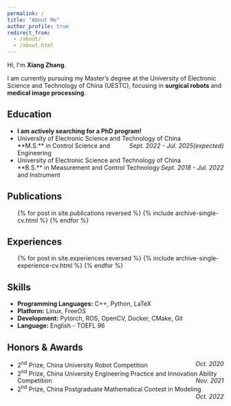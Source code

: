 ```yaml
---
permalink: /
title: "About Me"
author_profile: true
redirect_from: 
  - /about/
  - /about.html
---
```


Hi, I'm **Xiang Zhang**.

I am currently pursuing my Master’s degree at the University of Electronic Science and Technology of China (UESTC), focusing in **surgical robots** and **medical image processing**.


## Education
* **I am actively searching for a PhD program!**
* <div>University of Electronic Science and Technology of China<span style="float:right"><i>Sept. 2022 - Jul. 2025(expected)</i></span></div>
  **M.S.** in Control Science and Engineering
* <div>University of Electronic Science and Technology of China<span style="float:right"><i>Sept. 2018 - Jul. 2022</i></span></div>
  **B.S.** in Measurement and Control Technology and Instrument


## Publications
<ul>{% for post in site.publications reversed %}
  {% include archive-single-cv.html %}
{% endfor %}</ul>


## Experiences
<ul>{% for post in site.experiences reversed %}
  {% include archive-single-experience-cv.html %}
{% endfor %}</ul>


## Skills
* **Programming Languages:** C++, Python, LaTeX
* **Platform:** Linux, FreeOS
* **Development:** Pytorch, ROS, OpenCV, Docker, CMake, Git
* **Language:** English - TOEFL 96

## Honors & Awards
* <div>2<sup>nd</sup> Prize, China University Robot Competition<span style="float:right"><i>Oct. 2020</i></span></div>
* <div>2<sup>nd</sup> Prize, China University Engineering Practice and Innovation Ability Competition<span style="float:right"><i>Nov. 2021</i></span></div>
* <div>2<sup>nd</sup> Prize, China Postgraduate Mathematical Contest in Modeling<span style="float:right"><i>Oct. 2022</i></span></div>